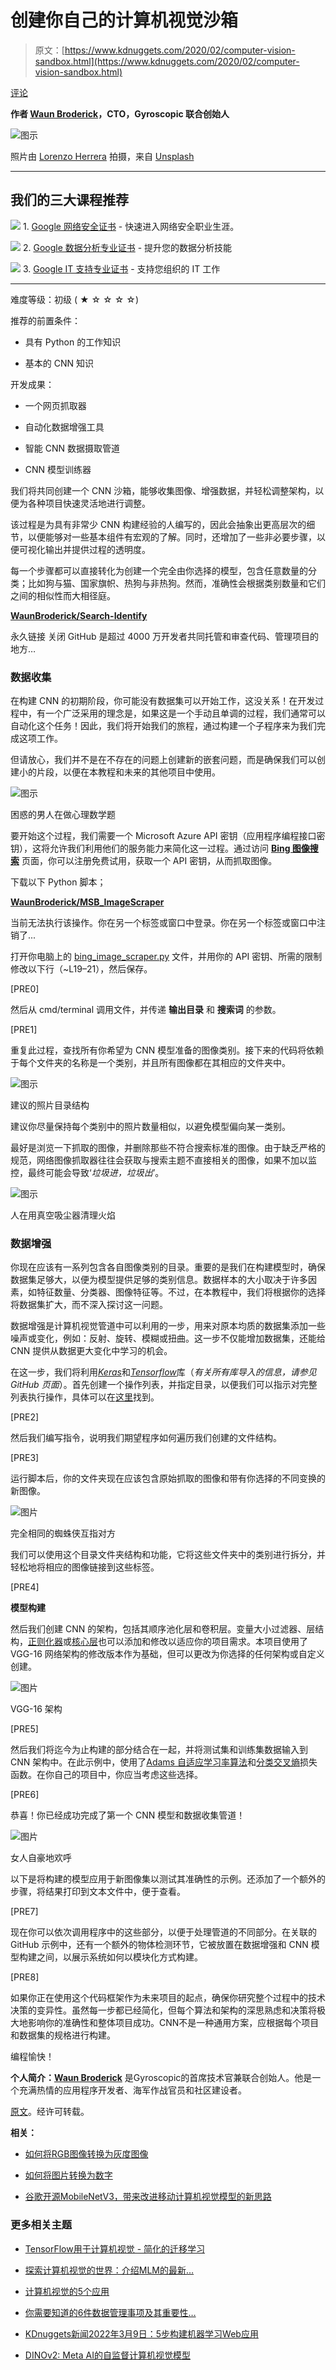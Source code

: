 # 创建你自己的计算机视觉沙箱

> 原文：[https://www.kdnuggets.com/2020/02/computer-vision-sandbox.html](https://www.kdnuggets.com/2020/02/computer-vision-sandbox.html)

[评论](#comments)

**作者 [Waun Broderick](https://www.linkedin.com/in/waunbroderick/)，CTO，Gyroscopic 联合创始人**

![图示](../Images/a843abceab533ceaa0f49136b79823f1.png)

照片由 [Lorenzo Herrera](https://unsplash.com/@lorenzoherrera?utm_source=medium&utm_medium=referral) 拍摄，来自 [Unsplash](https://unsplash.com/?utm_source=medium&utm_medium=referral)

* * *

## 我们的三大课程推荐

![](../Images/0244c01ba9267c002ef39d4907e0b8fb.png) 1\. [Google 网络安全证书](https://www.kdnuggets.com/google-cybersecurity) - 快速进入网络安全职业生涯。

![](../Images/e225c49c3c91745821c8c0368bf04711.png) 2\. [Google 数据分析专业证书](https://www.kdnuggets.com/google-data-analytics) - 提升您的数据分析技能

![](../Images/0244c01ba9267c002ef39d4907e0b8fb.png) 3\. [Google IT 支持专业证书](https://www.kdnuggets.com/google-itsupport) - 支持您组织的 IT 工作

* * *

难度等级：初级 ( ★ ☆ ☆ ☆ ☆)

推荐的前置条件：

+   具有 Python 的工作知识

+   基本的 CNN 知识

开发成果：

+   一个网页抓取器

+   自动化数据增强工具

+   智能 CNN 数据摄取管道

+   CNN 模型训练器

我们将共同创建一个 CNN 沙箱，能够收集图像、增强数据，并轻松调整架构，以便为各种项目快速灵活地进行调整。

该过程是为具有非常少 CNN 构建经验的人编写的，因此会抽象出更高层次的细节，以便能够对一些基本组件有宏观的了解。同时，还增加了一些非必要步骤，以便可视化输出并提供过程的透明度。

每一个步骤都可以直接转化为创建一个完全由你选择的模型，包含任意数量的分类；比如狗与猫、国家旗帜、热狗与非热狗。然而，准确性会根据类别数量和它们之间的相似性而大相径庭。

[**WaunBroderick/Search-Identify**](https://github.com/WaunBroderick/Search-Identify/blob/master/Search_N_Identify.ipynb)

永久链接 关闭 GitHub 是超过 4000 万开发者共同托管和审查代码、管理项目的地方…

### 数据收集

在构建 CNN 的初期阶段，你可能没有数据集可以开始工作，这没关系！在开发过程中，有一个广泛采用的理念是，如果这是一个手动且单调的过程，我们通常可以自动化这个任务！因此，我们将开始我们的旅程，通过构建一个子程序来为我们完成这项工作。

但请放心，我们并不是在不存在的问题上创建新的嵌套问题，而是确保我们可以创建小的片段，以便在本教程和未来的其他项目中使用。

![图示](../Images/08fb74ada07424f843e64e38ce2e0ccb.png)

困惑的男人在做心理数学题

要开始这个过程，我们需要一个 Microsoft Azure API 密钥（应用程序编程接口密钥），这将允许我们利用他们的服务能力来简化这一过程。通过访问 [**Bing 图像搜索**](https://azure.microsoft.com/en-us/services/cognitive-services/bing-image-search-api/) 页面，你可以注册免费试用，获取一个 API 密钥，从而抓取图像。

下载以下 Python 脚本；

[**WaunBroderick/MSB_ImageScraper**](https://github.com/WaunBroderick/MSB_ImageScraper)

当前无法执行该操作。你在另一个标签或窗口中登录。你在另一个标签或窗口中注销了...

打开你电脑上的 [bing_image_scraper.py](https://github.com/WaunBroderick/MSB_ImageScraper/blob/master/search_bing_api.py) 文件，并用你的 API 密钥、所需的限制修改以下行（~L19–21），然后保存。

[PRE0]

然后从 cmd/terminal 调用文件，并传递 **输出目录** 和 **搜索词** 的参数。

[PRE1]

重复此过程，查找所有你希望为 CNN 模型准备的图像类别。接下来的代码将依赖于每个文件夹的名称是一个类别，并且所有图像都在其相应的文件夹中。

![图示](../Images/cac712c8a870baf25ffbc01f1ddc912d.png)

建议的照片目录结构

建议你尽量保持每个类别中的照片数量相似，以避免模型偏向某一类别。

最好是浏览一下抓取的图像，并删除那些不符合搜索标准的图像。由于缺乏严格的规范，网络图像抓取器往往会获取与搜索主题不直接相关的图像，如果不加以监控，最终可能会导致‘*垃圾进，垃圾出*’。

![图示](../Images/3caf83f335e300f6893ca040d6d7574c.png)

人在用真空吸尘器清理火焰

### 数据增强

你现在应该有一系列包含各自图像类别的目录。重要的是我们在构建模型时，确保数据集足够大，以便为模型提供足够的类别信息。数据样本的大小取决于许多因素，如特征数量、分类器、图像特征等。不过，在本教程中，我们将根据你的选择将数据集扩大，而不深入探讨这一问题。

数据增强是计算机视觉管道中可以利用的一步，用来对原本均质的数据集添加一些噪声或变化，例如：反射、旋转、模糊或扭曲。这一步不仅能增加数据集，还能给 CNN 提供从数据更大变化中学习的机会。

在这一步，我们将利用[*Keras*](https://keras.io/)和[*Tensorflow*](https://www.tensorflow.org/)库（*有关所有库导入的信息，请参见 GitHub 页面*）。首先创建一个操作列表，并指定目录，以便我们可以指示对完整列表执行操作，具体可以在[这里](https://keras.io/preprocessing/image/)找到。

[PRE2]

然后我们编写指令，说明我们期望程序如何遍历我们创建的文件结构。

[PRE3]

运行脚本后，你的文件夹现在应该包含原始抓取的图像和带有你选择的不同变换的新图像。

![图片](../Images/23fe7b3872cb00893b748f1ddd19aaa6.png)

完全相同的蜘蛛侠互指对方

我们可以使用这个目录文件夹结构和功能，它将这些文件夹中的类别进行拆分，并轻松地将相应的图像链接到这些标签。

[PRE4]

**模型构建**

然后我们创建 CNN 的架构，包括其顺序池化层和卷积层。变量大小过滤器、层结构，[正则化器](https://keras.io/regularizers/)或[核心层](https://keras.io/layers/core/)也可以添加和修改以适应你的项目需求。本项目使用了 VGG-16 网络架构的修改版本作为基础，但可以更改为你选择的任何架构或自定义创建。

![图片](../Images/a1ecfb8bd42b7caae4c82cf45da51aa0.png)

VGG-16 架构

[PRE5]

然后我们将迄今为止构建的部分结合在一起，并将测试集和训练集数据输入到 CNN 架构中。在此示例中，使用了[Adams 自适应学习率算法](https://machinelearningmastery.com/adam-optimization-algorithm-for-deep-learning/)和[分类交叉熵](https://gombru.github.io/2018/05/23/cross_entropy_loss/)损失函数。在你自己的项目中，你应当考虑这些选择。

[PRE6]

恭喜！你已经成功完成了第一个 CNN 模型和数据收集管道！

![图片](../Images/ab95188455e55147d3e7f808eadf95d8.png)

女人自豪地欢呼

以下是将构建的模型应用于新图像集以测试其准确性的示例。还添加了一个额外的步骤，将结果打印到文本文件中，便于查看。

[PRE7]

现在你可以依次调用程序中的这些部分，以便于处理管道的不同部分。在关联的 GitHub 示例中，还有一个额外的物体检测环节，它被放置在数据增强和 CNN 模型构建之间，以展示系统如何以模块化方式构建。

[PRE8]

如果你正在使用这个代码框架作为未来项目的起点，确保你研究整个过程中的技术决策的变异性。虽然每一步都已经简化，但每个算法和架构的深思熟虑和决策将极大地影响你的准确性和整体项目成功。CNN不是一种通用方案，应根据每个项目和数据集的规格进行构建。

编程愉快！

**个人简介：[Waun Broderick](https://www.linkedin.com/in/waunbroderick/)** 是Gyroscopic的首席技术官兼联合创始人。他是一个充满热情的应用程序开发者、海军作战官员和社区建设者。

[原文](https://medium.com/swlh/create-your-own-computer-vision-sandbox-b7c6b8662151)。经许可转载。

**相关：**

+   [如何将RGB图像转换为灰度图像](/2019/12/convert-rgb-image-grayscale.html)

+   [如何将图片转换为数字](/2020/01/convert-picture-numbers.html)

+   [谷歌开源MobileNetV3，带来改进移动计算机视觉模型的新思路](/2019/12/google-open-sources-mobilenetv3-improve-mobile-computer-vision-models.html)

### 更多相关主题

+   [TensorFlow用于计算机视觉 - 简化的迁移学习](https://www.kdnuggets.com/2022/01/tensorflow-computer-vision-transfer-learning-made-easy.html)

+   [探索计算机视觉的世界：介绍MLM的最新…](https://www.kdnuggets.com/2024/01/mlm-discover-the-world-of-computer-vision-ebook)

+   [计算机视觉的5个应用](https://www.kdnuggets.com/2022/03/5-applications-computer-vision.html)

+   [你需要知道的6件数据管理事项及其重要性…](https://www.kdnuggets.com/2022/05/6-things-need-know-data-management-matters-computer-vision.html)

+   [KDnuggets新闻2022年3月9日：5步构建机器学习Web应用](https://www.kdnuggets.com/2022/n10.html)

+   [DINOv2: Meta AI的自监督计算机视觉模型](https://www.kdnuggets.com/2023/05/dinov2-selfsupervised-computer-vision-models-meta-ai.html)
